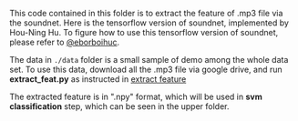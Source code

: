 This code contained in this folder is to extract the feature of .mp3 file via the soundnet. Here is the tensorflow version of soundnet, implemented by Hou-Ning Hu. To figure how to use this tensorflow version of soundnet, please refer to
[@eborboihuc](https://github.com/eborboihuc).

The data in `./data` folder is a small sample of demo among the whole data set. To use this data, download all the .mp3 file via google drive, and run **extract_feat.py** as instructed in [extract feature](https://github.com/eborboihuc/SoundNet-tensorflow)

The extracted feature is in ".npy" format, which will be used in **svm classification** step, which can be seen in the upper folder.

